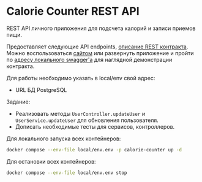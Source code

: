 # Calorie Counter REST API

REST API личного приложения для подсчета калорий и записи приемов пищи.

Предоставляет следующие API endpoints, [описание REST контракта](src/main/resources/openapi/calorie-counter-docs.yaml). Можно воспользоваться
[сайтом](https://editor.swagger.io) или развернуть приложение и пройти по [адресу локального swagger'а](http://localhost:8080/swagger-ui/index.html) для наглядной демонстрации контракта. 

Для работы необходимо указать в local/env свой адрес:

* URL БД PostgreSQL

Задание:
* Реализовать методы `UserController.updateUser` и `UserService.updateUser` для обновления пользователя.
* Дописать необходимые тесты для сервисов, контроллеров.

Для локального запуска всех контейнеров:
```bash
docker compose --env-file local/env.env -p calorie-counter up -d
```

Для остановки всех контейнеров:
```bash
docker compose --env-file local/env.env stop
```